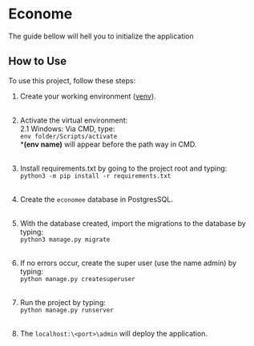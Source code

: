 # Econome 

The guide bellow will hell you to initialize the application

## How to Use

To use this project, follow these steps:

1. Create your working environment ([venv](https://docs.python.org/3/library/venv.html)).  <br> <br>
   
2. Activate the virtual environment:<br>
   2.1 Windows: Via CMD, type:<br> 
   `env folder/Scripts/activate`<br>
   \***(env name)** will appear before the path way in CMD. <br> <br>

3. Install requirements.txt by going to the project root and typing:<br> 
   `python3 -m pip install -r requirements.txt`<br> <br>
   
4. Create the `economee` database in PostgresSQL.<br> <br>
   
5. With the database created, import the migrations to the database by typing:<br>
   `python3 manage.py migrate`<br> <br>

6. If no errors occur, create the super user (use the name admin) by typing:<br>
   `python manage.py createsuperuser`<br> <br>
   
7. Run the project by typing:<br>
   `python manage.py runserver`<br> <br>
   
8. The `localhost:\<port>\admin` will deploy the application.
